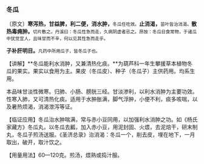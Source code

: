 ### 冬瓜

〔原文〕**寒泻热，甘益脾，利二便，消水肿，**<small>冬瓜任吃效。</small>**止消渴，**<small>苗叶皆治消渴。</small>**散热毒痈肿。**<small>切片敷之。丹溪曰：冬瓜性急而走，久病阴虚者忌之。昂按：冬瓜日食常物，于诸瓜中犹觉宜人，且味甘而不辛，何以见其性急而走乎。</small>

**子补肝明目。**<small>凡药中所用瓜子，皆冬瓜子也。</small>

【讲解】**冬瓜能利水消肿，又兼清热化痰。**为葫芦科一年生攀援草本植物冬瓜的果实。果实以食用为主。果皮（冬瓜皮）、种子（冬瓜子）主供药用。均系生用。

本品味甘淡性微寒。归肺、小肠、膀胱三经。甘淡渗利，以利水消肿为主要功效。性寒入肺，又可清热化痰。适用于水肿胀满，脚气浮肿，小便不利，痰多咳喘，以及暑热烦渴，消渴泄泻等证。

【临证应用】冬瓜治水肿喘满，常与赤小豆同用，以加强利水消肿之功。如《杨氏家藏方》冬瓜丸，以冬瓜去瓤，加入赤小豆，用泥封固、火煨，去泥焙干，研末制丸，冬瓜子煎汤送服。《圣济总录》治消渴：冬瓜一个，削去皮，埋在地下，一月取出，破开，取汁饮之。

【用量用法】60—120克。煎汤，煨熟或捣汁服。
